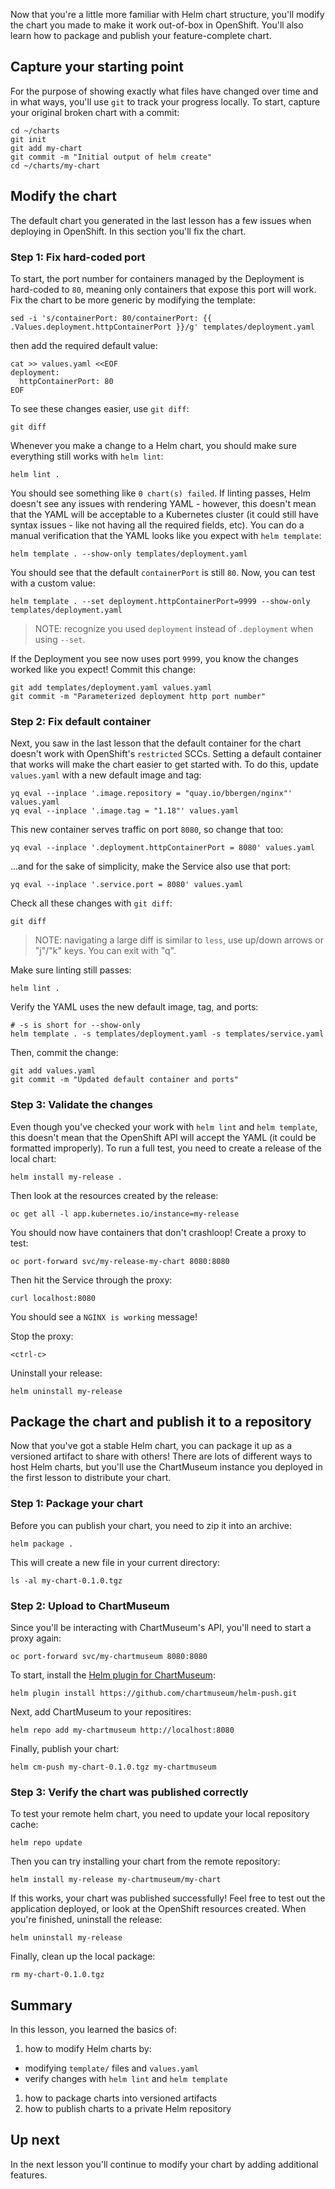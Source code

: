 
Now that you're a little more familiar with Helm chart structure, you'll modify the chart you made to make it work out-of-box in OpenShift. You'll also learn how to package and publish your feature-complete chart.

## Capture your starting point

For the purpose of showing exactly what files have changed over time and in what ways, you'll use `git` to track your progress locally. To start, capture your original broken chart with a commit:

```execute-1
cd ~/charts
git init
git add my-chart
git commit -m "Initial output of helm create"
cd ~/charts/my-chart
```

## Modify the chart

The default chart you generated in the last lesson has a few issues when deploying in OpenShift. In this section you'll fix the chart.

### Step 1: Fix hard-coded port

To start, the port number for containers managed by the Deployment is hard-coded to `80`, meaning only containers that expose this port will work. Fix the chart to be more generic by modifying the template:

```execute-1
sed -i 's/containerPort: 80/containerPort: {{ .Values.deployment.httpContainerPort }}/g' templates/deployment.yaml
```

then add the required default value:

```execute-1
cat >> values.yaml <<EOF
deployment:
  httpContainerPort: 80
EOF
```

To see these changes easier, use `git diff`:

```execute-1
git diff
```

Whenever you make a change to a Helm chart, you should make sure everything still works with `helm lint`:

```execute-1
helm lint .
```

You should see something like `0 chart(s) failed`. If linting passes, Helm doesn't see any issues with rendering YAML - however, this doesn't mean that the YAML will be acceptable to a Kubernetes cluster (it could still have syntax issues - like not having all the required fields, etc). You can do a manual verification that the YAML looks like you expect with `helm template`:

```execute-1
helm template . --show-only templates/deployment.yaml
```

You should see that the default `containerPort` is still `80`. Now, you can test with a custom value:

```execute-1
helm template . --set deployment.httpContainerPort=9999 --show-only templates/deployment.yaml
```

> NOTE: recognize you used `deployment` instead of `.deployment` when using `--set`.

If the Deployment you see now uses port `9999`, you know the changes worked like you expect! Commit this change:

```execute-1
git add templates/deployment.yaml values.yaml
git commit -m "Parameterized deployment http port number"
```

### Step 2: Fix default container

Next, you saw in the last lesson that the default container for the chart doesn't work with OpenShift's `restricted` SCCs. Setting a default container that works will make the chart easier to get started with. To do this, update `values.yaml` with a new default image and tag:

```execute-1
yq eval --inplace '.image.repository = "quay.io/bbergen/nginx"' values.yaml
yq eval --inplace '.image.tag = "1.18"' values.yaml
```

This new container serves traffic on port `8080`, so change that too:

```execute-1
yq eval --inplace '.deployment.httpContainerPort = 8080' values.yaml
```

...and for the sake of simplicity, make the Service also use that port:

```execute-1
yq eval --inplace '.service.port = 8080' values.yaml
```

Check all these changes with `git diff`:

```execute-1
git diff
```

> NOTE: navigating a large diff is similar to `less`, use up/down arrows or "j"/"k" keys. You can exit with "q".

Make sure linting still passes:

```execute-1
helm lint .
```

Verify the YAML uses the new default image, tag, and ports:

```execute-1
# -s is short for --show-only
helm template . -s templates/deployment.yaml -s templates/service.yaml
```

Then, commit the change:

```execute-1
git add values.yaml
git commit -m "Updated default container and ports"
```

### Step 3: Validate the changes

Even though you've checked your work with `helm lint` and `helm template`, this doesn't mean that the OpenShift API will accept the YAML (it could be formatted improperly). To run a full test, you need to create a release of the local chart:

```execute-1
helm install my-release .
```

Then look at the resources created by the release:

```execute-1
oc get all -l app.kubernetes.io/instance=my-release
```

You should now have containers that don't crashloop! Create a proxy to test:

```execute-2
oc port-forward svc/my-release-my-chart 8080:8080
```

Then hit the Service through the proxy:

```execute-1
curl localhost:8080
```

You should see a `NGINX is working` message!

Stop the proxy:

```execute-2
<ctrl-c>
```

Uninstall your release:

```execute-1
helm uninstall my-release
```

## Package the chart and publish it to a repository

Now that you've got a stable Helm chart, you can package it up as a versioned artifact to share with others! There are lots of different ways to host Helm charts, but you'll use the ChartMuseum instance you deployed in the first lesson to distribute your chart.

### Step 1: Package your chart

Before you can publish your chart, you need to zip it into an archive:

```execute-1
helm package .
```

This will create a new file in your current directory:

```execute-1
ls -al my-chart-0.1.0.tgz
```

### Step 2: Upload to ChartMuseum

Since you'll be interacting with ChartMuseum's API, you'll need to start a proxy again:

```execute-2
oc port-forward svc/my-chartmuseum 8080:8080
```

To start, install the [Helm plugin for ChartMuseum](https://github.com/chartmuseum/helm-push#helm-cm-push-plugin):

```execute-1
helm plugin install https://github.com/chartmuseum/helm-push.git
```

Next, add ChartMuseum to your repositires:

```execute-1
helm repo add my-chartmuseum http://localhost:8080
```

Finally, publish your chart:

```execute-1
helm cm-push my-chart-0.1.0.tgz my-chartmuseum
```

### Step 3: Verify the chart was published correctly

To test your remote helm chart, you need to update your local repository cache:

```execute-1
helm repo update
```

Then you can try installing your chart from the remote repository:

```execute-1
helm install my-release my-chartmuseum/my-chart
```

If this works, your chart was published successfully! Feel free to test out the application deployed, or look at the OpenShift resources created. When you're finished, uninstall the release:

```execute-1
helm uninstall my-release
```

Finally, clean up the local package:

```execute-1
rm my-chart-0.1.0.tgz
```

## Summary

In this lesson, you learned the basics of:

1. how to modify Helm charts by:
  - modifying `template/` files and `values.yaml`
  - verify changes with `helm lint` and `helm template`
1. how to package charts into versioned artifacts
1. how to publish charts to a private Helm repository

## Up next

In the next lesson you'll continue to modify your chart by adding additional features.
